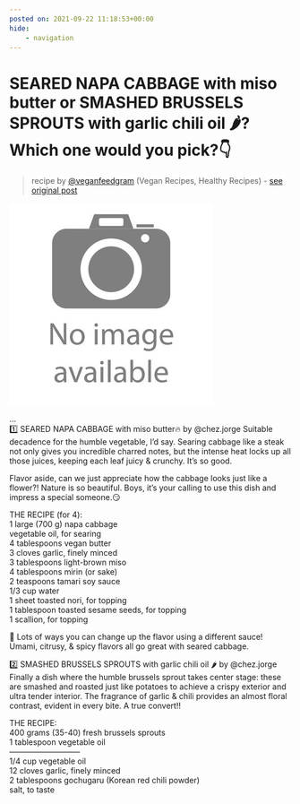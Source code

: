```yaml
---
posted on: 2021-09-22 11:18:53+00:00
hide:
    - navigation
---
```


# SEARED NAPA CABBAGE with miso butter or  SMASHED BRUSSELS SPROUTS with garlic chili oil 🌶?Which one would you pick?👇 

> recipe by [@veganfeedgram](https://www.instagram.com/veganfeedgram/) 
(Vegan Recipes, Healthy Recipes) - [see original post](https://instagram.com/p/CUHzmFAJSpX)

![](../img/noimage.jpg)

...  
1️⃣ SEARED NAPA CABBAGE with miso butter🔥 by @chez.jorge Suitable decadence for the humble vegetable, I’d say. Searing cabbage like a steak not only gives you incredible charred notes, but the intense heat locks up all those juices, keeping each leaf juicy & crunchy. It’s so good.   
  
Flavor aside, can we just appreciate how the cabbage looks just like a flower?! Nature is so beautiful. Boys, it’s your calling to use this dish and impress a special someone.😏   
  
THE RECIPE (for 4):  
1 large (700 g) napa cabbage  
vegetable oil, for searing  
4 tablespoons vegan butter  
3 cloves garlic, finely minced  
3 tablespoons light-brown miso  
4 tablespoons mirin (or sake)  
2 teaspoons tamari soy sauce  
1/3 cup water  
1 sheet toasted nori, for topping  
1 tablespoon toasted sesame seeds, for topping  
1 scallion, for topping   
  
🌱 Lots of ways you can change up the flavor using a different sauce! Umami, citrusy, & spicy flavors all go great with seared cabbage.   
  
2️⃣ SMASHED BRUSSELS SPROUTS with garlic chili oil 🌶 by @chez.jorge Finally a dish where the humble brussels sprout takes center stage: these are smashed and roasted just like potatoes to achieve a crispy exterior and ultra tender interior. The fragrance of garlic & chili provides an almost floral contrast, evident in every bite. A true convert!!   
  
THE RECIPE:  
400 grams (35-40) fresh brussels sprouts  
1 tablespoon vegetable oil  
—————————  
1/4 cup vegetable oil  
12 cloves garlic, finely minced  
2 tablespoons gochugaru (Korean red chili powder)  
salt, to taste   